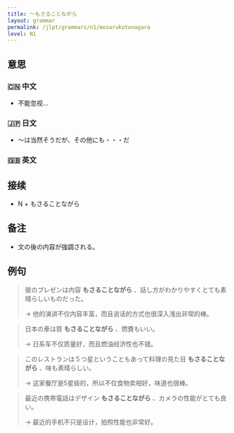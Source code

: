 ```yaml
---
title: 〜もさることながら
layout: grammar
permalink: /jlpt/grammars/n1/mosarukotonagara
level: N1
---
```


## 意思

### 🇨🇳 中文

- 不能忽视...

### 🇯🇵 日文

- 〜は当然そうだが、その他にも・・・だ

### 🇬🇧 英文


## 接续

- N + もさることながら

## 备注

- 文の後の内容が強調される。

## 例句

> 彼のプレゼンは内容 **もさることながら** 、話し方がわかりやすくとても素晴らしいものだった。
>
> → 他的演讲不仅内容丰富，而且说话的方式也很深入浅出非常的棒。

> 日本の車は質 **もさることながら** 、燃費もいい。
>
> → 日系车不仅质量好，而且燃油经济性也不错。

> このレストランは５つ星ということもあって料理の見た目 **もさることながら** 、味も素晴らしい。
>
> → 这家餐厅是5星级的，所以不仅食物卖相好，味道也很棒。

> 最近の携帯電話はデザイン **もさることながら** 、カメラの性能がとても良い。
>
> → 最近的手机不只是设计，拍照性能也非常好。

